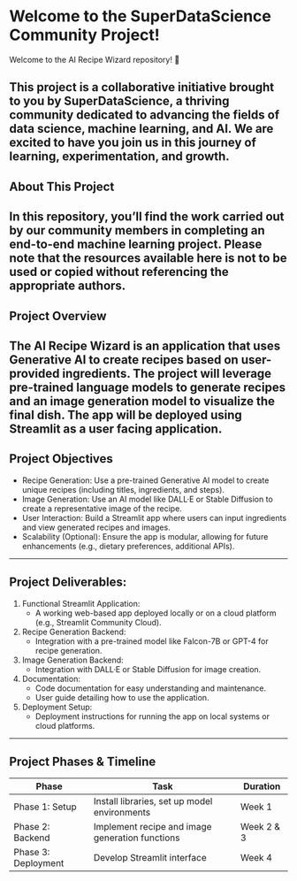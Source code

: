 # Welcome to the SuperDataScience Community Project!
Welcome to the AI Recipe Wizard repository! 🎉

This project is a collaborative initiative brought to you by SuperDataScience, a thriving community dedicated to advancing the fields of data science, machine learning, and AI. We are excited to have you join us in this journey of learning, experimentation, and growth.
------------------------------------------------------------
## About This Project
In this repository, you’ll find the work carried out by our community members in completing an end-to-end machine learning project. Please note that the resources available here is not to be used or copied without referencing the appropriate authors.
------------------------------------------------------------
## Project Overview
The AI Recipe Wizard is an application that uses Generative AI to create recipes based on user-provided ingredients. The project will leverage pre-trained language models to generate recipes and an image generation model to visualize the final dish. The app will be deployed using Streamlit as a user facing application.
------------------------------------------------------------
## Project Objectives
- Recipe Generation: Use a pre-trained Generative AI model to create unique recipes (including titles, ingredients, and steps).
- Image Generation: Use an AI model like DALL·E or Stable Diffusion to create a representative image of the recipe.
- User Interaction: Build a Streamlit app where users can input ingredients and view generated recipes and images.
- Scalability (Optional): Ensure the app is modular, allowing for future enhancements (e.g., dietary preferences, additional APIs).
------------------------------------------------------------
## Project Deliverables:
1. Functional Streamlit Application:
    - A working web-based app deployed locally or on a cloud platform (e.g., Streamlit Community Cloud).
2. Recipe Generation Backend:
    - Integration with a pre-trained model like Falcon-7B or GPT-4 for recipe generation.
3. Image Generation Backend:
    - Integration with DALL·E or Stable Diffusion for image creation.
4. Documentation:
    - Code documentation for easy understanding and maintenance.
    - User guide detailing how to use the application.
5. Deployment Setup:
    - Deployment instructions for running the app on local systems or cloud platforms.
------------------------------------------------------------
## Project Phases & Timeline

| Phase                | Task                                              | Duration     |
|----------------------|---------------------------------------------------|--------------|
| Phase 1: Setup       | Install libraries, set up model environments      | Week 1       |
| Phase 2: Backend     | Implement recipe and image generation functions   | Week 2 & 3   |
| Phase 3: Deployment  | Develop Streamlit interface                       | Week 4       |
